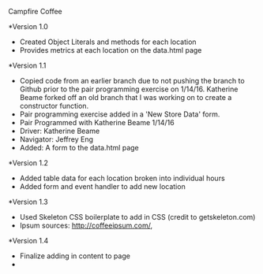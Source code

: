 Campfire Coffee

*Version 1.0
- Created Object Literals and methods for each location
- Provides metrics at each location on the data.html page

*Version 1.1
- Copied code from an earlier branch due to not pushing the branch to Github prior to the pair programming exercise on 1/14/16. Katherine Beame forked off an old branch that I was working on to create a constructor function.
- Pair programming exercise added in a 'New Store Data' form.
- Pair Programmed with Katherine Beame 1/14/16
- Driver: Katherine Beame
- Navigator: Jeffrey Eng
- Added: A form to the data.html page

*Version 1.2
- Added table data for each location broken into individual hours
- Added form and event handler to add new location

*Version 1.3
- Used Skeleton CSS boilerplate to add in CSS (credit to getskeleton.com)
- Ipsum sources: http://coffeeipsum.com/,

*Version 1.4
- Finalize adding in content to page
- 
